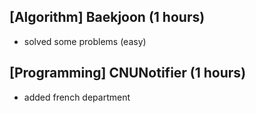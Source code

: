 ## [Algorithm] Baekjoon (1 hours)
- solved some problems (easy)

## [Programming] CNUNotifier (1 hours)
- added french department
